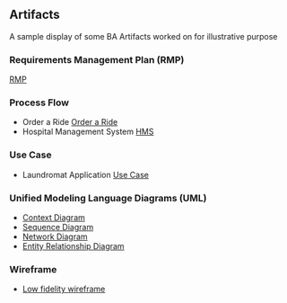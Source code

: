 ## Artifacts
A sample display of some BA Artifacts worked on for illustrative purpose

### Requirements Management Plan (RMP)

[RMP](https://github.com/tomiolaniyan/Artifacts/blob/main/Requirements%20Management%20Plan.md)

### Process Flow
- Order a Ride [Order a Ride](https://github.com/tomiolaniyan/Artifacts/blob/main/RideIT%20Order%20flowchart%20(1).jpg)
- Hospital Management System [HMS](https://github.com/tomiolaniyan/Artifacts/blob/main/HMS-Page-1.drawio%20(1).png)
### Use Case
- Laundromat Application [Use Case](https://github.com/tomiolaniyan/Artifacts/blob/main/Easywash%20Use%20case.drawio%20(1).png)
### Unified Modeling Language Diagrams (UML)
- [Context Diagram](https://github.com/tomiolaniyan/Artifacts/blob/main/Brooks%20context%20Diagram-Page-1.drawio%20(1).png)
- [Sequence Diagram](https://github.com/tomiolaniyan/Artifacts/blob/main/Brooks%20Sequence%20diagram-Page-2.drawio%20(1).png)
- [Network Diagram](https://github.com/tomiolaniyan/Artifacts/blob/main/Brooks%20Network%20diagram.drawio%20(1).png)
- [Entity Relationship Diagram](https://github.com/tomiolaniyan/Artifacts/blob/main/Brooks%20Entity%20relationship%20diagram.drawio%20(1).png)
### Wireframe
- [Low fidelity wireframe](https://github.com/tomiolaniyan/Artifacts/blob/main/Brooks%20Wireframe%201.png)
